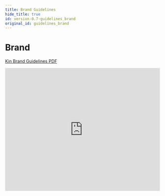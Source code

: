 ```yaml
---
title: Brand Guidelines
hide_title: true
id: version-0.7-guidelines_brand
original_id: guidelines_brand
---
```


# Brand
[Kin Brand Guidelines PDF](/pdfs/BrandGuidelines.pdf)

<embed src="https://drive.google.com/viewerng/
viewer?embedded=true&url=https://s3.amazonaws.com/partners.kinecosystem.com/pdfs/BrandGuidelines.pdf" width="100%" height="400">
